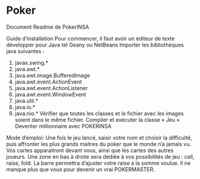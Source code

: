 # Poker
Document Readme de PokerINSA

	 
Guide d’installation 
	Pour commencer, il faut avoir un éditeur de texte développer pour Java tel Geany ou NetBeans
Importer les bibliothèques java suivantes :
1.	javax.swing.*
2.	java.awt.*
3.	java.awt.image.BufferedImage
4.	java.awt.event.ActionEvent
5.	java.awt.event.ActionListener
6.	java.awt.event.WindowEvent
7.	java.util.*
8.	java.io.*
9.	java.nio.*
Vérifier que toutes les classes et le fichier avec les images soient dans le même fichier.
Compiler et exécuter la classe « Jeu »
Deventer millionnaire avec POKERINSA

Mode d’emploi:
Une fois le jeu lancé, saisir votre nom et choisir la difficulté, puis affronter les plus grands maitres du poker que le monde n’a jamais vu.
Vos cartes apparaitront devant vous, ainsi que les cartes des autres joueurs.
Une zone en bas à droite sera dédiée à vos possibilités de jeu : call, raise, fold. 
La barre permettra d’ajuster votre raise a la somme voulue. 
Il ne manque plus que vous pour devenir un vrai POKERMASTER.
